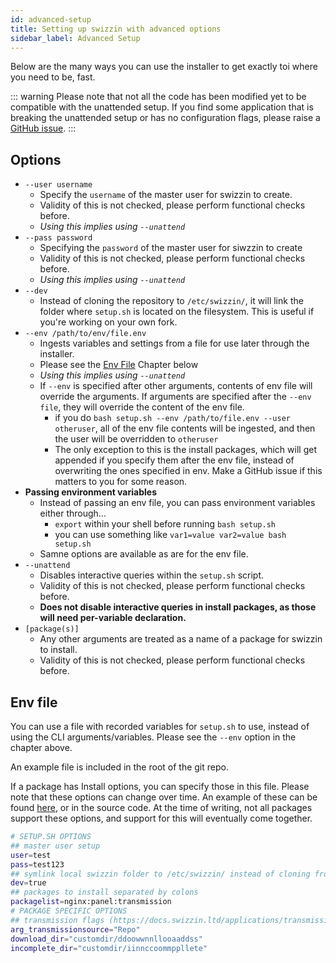 ```yaml
---
id: advanced-setup
title: Setting up swizzin with advanced options
sidebar_label: Advanced Setup
---
```


Below are the many ways you can use the installer to get exactly toi where you need to be, fast.

::: warning
Please note that not all the code has been modified yet to be compatible with the unattended setup. If you find some application that is breaking the unattended setup or has no configuration flags, please raise a [GitHub issue](https://github.com/liaralabs/swizzin/issues/new/choose).
:::
## Options
* `--user username`
  * Specify the `username` of the master user for swizzin to create.
  * Validity of this is not checked, please perform functional checks before.
  * _Using this implies using `--unattend`_
* `--pass password`
  * Specifying the `password` of the master user for siwzzin to create
  * Validity of this is not checked, please perform functional checks before.
  * _Using this implies using `--unattend`_
* `--dev`
  * Instead of cloning the repository to `/etc/swizzin/`, it will link the folder where `setup.sh` is located on the filesystem. This is useful if you're working on your own fork.
* `--env /path/to/env/file.env`
  * Ingests variables and settings from a file for use later through the installer.
  * Please see the [Env File](#env-file) Chapter below
  * _Using this implies using `--unattend`_
  * If `--env` is specified after other arguments, contents of env file will override the arguments. If arguments are specified after the `--env file`, they will override the content of the env file.
    * if you do `bash setup.sh --env /path/to/file.env --user otheruser`, all of the env file contents will be ingested, and then the user will be overridden to `otheruser`
    * The only exception to this is the install packages, which will get appended if you specify them after the env file, instead of overwriting the ones specified in env. Make a GitHub issue if this matters to you for some reason.
* **Passing environment variables**
  * Instead of passing an env file, you can pass environment variables either through...
    * `export` within your shell before running `bash setup.sh`
    * you can use something like `var1=value var2=value bash setup.sh`
  * Samne options are available as are for the env file.
* `--unattend`
  * Disables interactive queries within the `setup.sh` script.
  * Validity of this is not checked, please perform functional checks before.
  * **Does not disable interactive queries in install packages, as those will need per-variable declaration.**
* `[package(s)]`
  * Any other arguments are treated as a name of a package for swizzin to install.
  * Validity of this is not checked, please perform functional checks before.

## Env file
You can use a file with recorded variables for `setup.sh` to use, instead of using the CLI arguments/variables. Please see the `--env` option in the chapter above.

An example file is included in the root of the git repo.

If a package has Install options, you can specify those in this file. Please note that these options can change over time. An example of these can be found [here](https://docs.swizzin.ltd/applications/transmission#install-options), or in the source code. At the time of writing, not all packages support these options, and support for this will eventually come together.

```bash
# SETUP.SH OPTIONS
## master user setup
user=test
pass=test123
## symlink local swizzin folder to /etc/swizzin/ instead of cloning from upstream
dev=true
## packages to install separated by colons
packagelist=nginx:panel:transmission
# PACKAGE SPECIFIC OPTIONS
## transmission flags (https://docs.swizzin.ltd/applications/transmission#install-options)
arg_transmissionsource="Repo"
download_dir="customdir/ddoowwnnllooaaddss"
incomplete_dir="customdir/iinnccoommppllete"
```